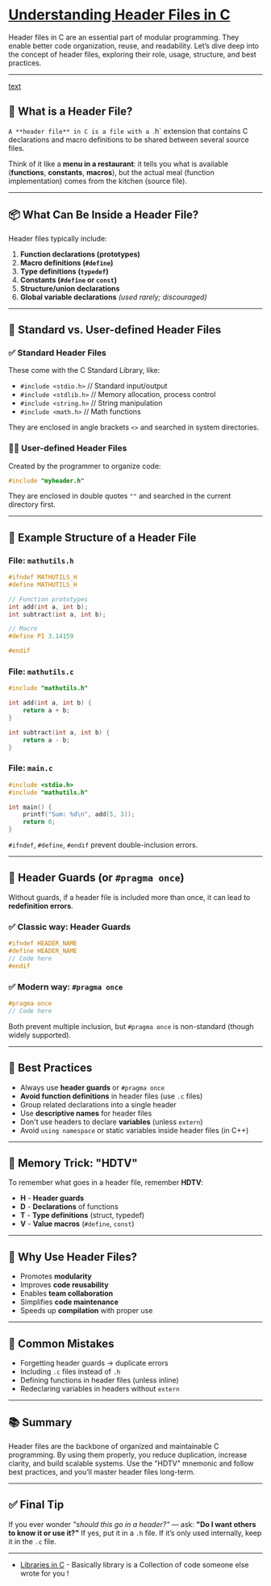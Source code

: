 # [Understanding Header Files in C](https://www.youtube.com/live/89cbCbWrM4U?si=jPD3LmCkHvYVcEub&t=1541)

Header files in C are an essential part of modular programming. They enable better code organization, reuse, and readability. Let’s dive deep into the concept of header files, exploring their role, usage, structure, and best practices.

---
[text](C_Header_Files_Explained.md)
## 🧠 What is a Header File?

`A **header file** in C is a file with a `.h` extension that contains C declarations and macro definitions to be shared between several source files.

Think of it like a **menu in a restaurant**: it tells you what is available (**functions**, **constants**, **macros**), but the actual meal (function implementation) comes from the kitchen (source file).
<!-- Note -->
---

## 📦 What Can Be Inside a Header File?

Header files typically include:

1. **Function declarations (prototypes)**
2. **Macro definitions (`#define`)**
3. **Type definitions (`typedef`)**
4. **Constants (`#define` or `const`)**
5. **Structure/union declarations**
6. **Global variable declarations** *(used rarely; discouraged)*

---

## 📁 Standard vs. User-defined Header Files

### ✅ Standard Header Files
These come with the C Standard Library, like:
- `#include <stdio.h>`  // Standard input/output
- `#include <stdlib.h>` // Memory allocation, process control
- `#include <string.h>` // String manipulation
- `#include <math.h>`   // Math functions

They are enclosed in angle brackets `<>` and searched in system directories.

### 🧑‍💻 User-defined Header Files
Created by the programmer to organize code:
```c
#include "myheader.h"
```

They are enclosed in double quotes `""` and searched in the current directory first.

---

## 🧱 Example Structure of a Header File

### File: `mathutils.h`
```c
#ifndef MATHUTILS_H
#define MATHUTILS_H

// Function prototypes
int add(int a, int b);
int subtract(int a, int b);

// Macro
#define PI 3.14159

#endif
```

### File: `mathutils.c`
```c
#include "mathutils.h"

int add(int a, int b) {
    return a + b;
}

int subtract(int a, int b) {
    return a - b;
}
```

### File: `main.c`
```c
#include <stdio.h>
#include "mathutils.h"

int main() {
    printf("Sum: %d\n", add(5, 3));
    return 0;
}
```

`#ifndef`, `#define`, `#endif` prevent double-inclusion errors.

---


## 🔁 Header Guards (or `#pragma once`)

Without guards, if a header file is included more than once, it can lead to **redefinition errors**.

### ✅ Classic way: Header Guards
```c
#ifndef HEADER_NAME
#define HEADER_NAME
// Code here
#endif
```

### ✅ Modern way: `#pragma once`
```c
#pragma once
// Code here
```

Both prevent multiple inclusion, but `#pragma once` is non-standard (though widely supported).

---

## 🧾 Best Practices

- Always use **header guards** or `#pragma once`
- **Avoid function definitions** in header files (use `.c` files)
- Group related declarations into a single header
- Use **descriptive names** for header files
- Don't use headers to declare **variables** (unless `extern`)
- Avoid `using namespace` or static variables inside header files (in C++)

---

## 🧠 Memory Trick: "HDTV"

To remember what goes in a header file, remember **HDTV**:
- **H** - **Header guards**
- **D** - **Declarations** of functions
- **T** - **Type definitions** (struct, typedef)
- **V** - **Value macros** (`#define`, `const`)

---

## 🤔 Why Use Header Files?

- Promotes **modularity**
- Improves **code reusability**
- Enables **team collaboration**
- Simplifies **code maintenance**
- Speeds up **compilation** with proper use

---

## 📌 Common Mistakes

- Forgetting header guards → duplicate errors
- Including `.c` files instead of `.h`
- Defining functions in header files (unless inline)
- Redeclaring variables in headers without `extern`

---

## 📚 Summary

Header files are the backbone of organized and maintainable C programming. By using them properly, you reduce duplication, increase clarity, and build scalable systems. Use the "HDTV" mnemonic and follow best practices, and you’ll master header files long-term.

---

## ✅ Final Tip

If you ever wonder *"should this go in a header?"* — ask: **"Do I want others to know it or use it?"** If yes, put it in a `.h` file. If it’s only used internally, keep it in the `.c` file.

---

- [Libraries in C](https://www.youtube.com/live/89cbCbWrM4U?si=sHnBQLXxDNCgpU3U&t=1627)
      - Basically library is a Collection of code someone else wrote for you !





